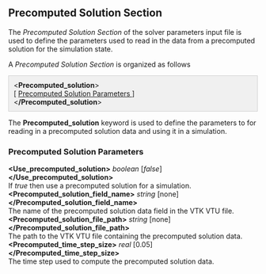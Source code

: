<!-- =============================================================== -->
<!-- ============== Precomputed Solution Section =================== -->
<!-- =============================================================== -->

<h2 id="precomputed_solution_section"> Precomputed Solution Section </h2>
The <i>Precomputed Solution Section</i> of the solver parameters input file is used to define the parameters 
used to read in the data from a precomputed solution for the simulation state.

A <i>Precomputed Solution Section</i> is organized as follows 
<div style="background-color: #F0F0F0; padding: 10px; border: 1px solid #d0d0d0; border-left: 1px solid #d0d0d0">
&lt;<strong>Precomputed_solution</strong>&gt; 
<br>
[ <a href="#precomputed_solution_parameters"> Precomputed Solution Parameters </a> ]
<br>
&lt;<strong>/Precomputed_solution</strong>&gt;
</div>

The <strong>Precomputed_solution</strong> keyword is used to define the parameters to for reading in a precomputed solution data and using it in a simulation. 

<h3 id= "precomputed_solution_parameters"> Precomputed Solution Parameters </h3>
<div class="bc_param_div">
<strong>&lt;Use_precomputed_solution></strong> <i>boolean</i> [<i>false</i>] <nobr>
<strong>&lt;/Use_precomputed_solution&gt;</strong>
</nobr><br>
If <i>true</i> then use a precomputed solution for a simulation.
<br>
<strong>&lt;Precomputed_solution_field_name></strong> <i>string</i> [none] <nobr>
<strong>&lt;/Precomputed_solution_field_name&gt;</strong>
</nobr><br>
The name of the precomputed solution data field in the VTK VTU file.
<br>
<strong>&lt;Precomputed_solution_file_path></strong> <i>string</i> [none] <nobr>
<strong>&lt;/Precomputed_solution_file_path&gt;</strong>
</nobr><br>
The path to the VTK VTU file containing the precomputed solution data.
<br>
<strong>&lt;Precomputed_time_step_size></strong> <i>real</i> [0.05] <nobr>
<strong>&lt;/Precomputed_time_step_size&gt;</strong>
</nobr><br>
The time step used to compute the precomputed solution data.
<br>
</div>

